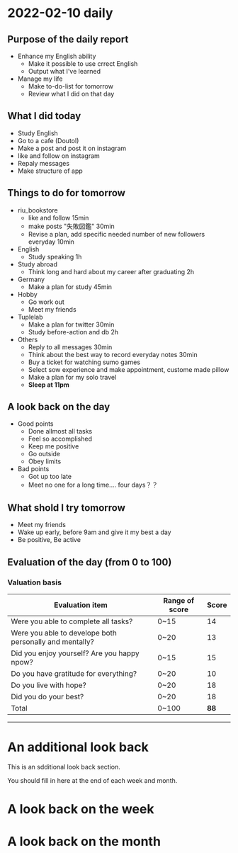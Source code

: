 # 2022-02-10 daily 

## Purpose of the daily report
- Enhance my English ability
  - Make it possible to use crrect English
  - Output what I've learned
- Manage my life
  - Make to-do-list for tomorrow
  - Review what I did on that day

## What I did today
- Study English
- Go to a cafe (Doutol)
- Make a post and post it on instagram
- like and follow on instagram
- Repaly messages
- Make structure of app
## Things to do for tomorrow
- riu_bookstore
  - like and follow 15min
  - make posts "失敗図鑑" 30min
  - Revise a plan, add specific needed number of new followers everyday 10min
- English
  - Study speaking 1h
- Study abroad
  - Think long and hard about my career after graduating 2h
- Germany
  - Make a plan for study 45min
- Hobby
  - Go work out
  - Meet my friends
- Tuplelab
  - Make a plan for twitter 30min
  - Study before-action and db 2h
- Others
  - Reply to all messages 30min
  - Think about the best way to record everyday notes 30min
  - Buy a ticket for watching sumo games
  - Select sow experience and make appointment, custome made pillow
  - Make a plan for my solo travel
  - **Sleep at 11pm**
## A look back on the day
- Good points
  - Done allmost all tasks
  - Feel so accomplished
  - Keep me positive
  - Go outside
  - Obey limits
- Bad points
  - Got up too late
  - Meet no one for a long time.... four days？？

## What shold I try tomorrow
- Meet my friends 
- Wake up early, before 9am and give it my best a day
- Be positive, Be active
## Evaluation of the day (from 0 to 100)
### Valuation basis
|Evaluation item|Range of score|Score|
|---------------|--------------|-----|
|Were you able to complete all tasks?|0~15|14|
|Were you able to develope both personally and mentally?|0~20|13|
|Did you enjoy yourself? Are you happy npow?|0~15|15|
|Do you have gratitude for everything?|0~20|10|
|Do you live with hope?|0~20|18|
|Did you do your best?|0~20|18|
|Total|0~100|**88**|

---
# An additional look back 
This is an sdditional look back section.

You should fill in here at the end of each week and month.

# A look back on the week

# A look back on the month
